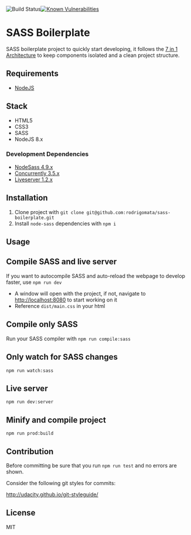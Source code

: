![Build Status](https://travis-ci.org/rodrigomata/sass-boilerplate.svg?branch=master)[![Known Vulnerabilities](https://snyk.io/test/github/rodrigomata/sass-boilerplate/badge.svg?targetFile=package.json)](https://snyk.io/test/github/rodrigomata/sass-boilerplate?targetFile=package.json)

# SASS Boilerplate
SASS boilerplate project to quickly start developing, it follows the [7 in 1 Architecture](https://sass-guidelin.es/#architecture) to keep components isolated and a clean project structure.

## Requirements

- [NodeJS](https://nodejs.org/en/)

## Stack

- HTML5
- CSS3
- SASS
- NodeJS 8.x

### Development Dependencies

- [NodeSass 4.9.x](https://www.npmjs.com/package/node-sass)
- [Concurrently 3.5.x](https://www.npmjs.com/package/concurrently)
- [Liveserver 1.2.x](https://www.npmjs.com/package/live-server)

## Installation

1. Clone project with `git clone git@github.com:rodrigomata/sass-boilerplate.git`
2. Install `node-sass` dependencies with `npm i`

## Usage

Compile SASS and live server
------
If you want to autocompile SASS and auto-reload the webpage to develop faster, use `npm run dev`
- A window will open with the project, if not, navigate to [http://localhost:8080](http://localhost:8080) to start working on it
- Reference `dist/main.css` in your html

Compile only SASS
------
Run your SASS compiler with `npm run compile:sass`

Only watch for SASS changes
------
`npm run watch:sass`

Live server
------
`npm run dev:server`

Minify and compile project
------
`npm run prod:build`

## Contribution

Before committing be sure that you run `npm run test` and no errors are shown.

Consider the following git styles for commits:

http://udacity.github.io/git-styleguide/

## License

MIT
